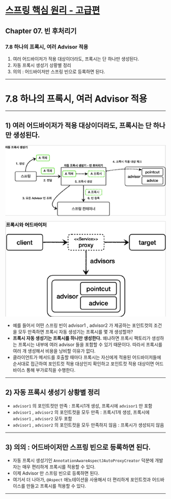 # <a href = "../README.md" target="_blank">스프링 핵심 원리 - 고급편</a>
## Chapter 07. 빈 후처리기
### 7.8 하나의 프록시, 여러 Advisor 적용
1) 여러 어드바이저가 적용 대상이더라도, 프록시는 단 하나만 생성된다.
2) 자동 프록시 생성기 상황별 정리
3) 의의 : 어드바이저만 스프링 빈으로 등록하면 된다.

---

# 7.8 하나의 프록시, 여러 Advisor 적용

---

## 1) 여러 어드바이저가 적용 대상이더라도, 프록시는 단 하나만 생성된다.
![auto-proxy-creator](img/auto-proxy-creator.png)

![proxy_and_advisors](img/proxy_and_advisors.png)

- 예를 들어서 어떤 스프링 빈이 advisor1 , advisor2 가 제공하는 포인트컷의 조건을 모두 만족하면
프록시 자동 생성기는 프록시를 몇 개 생성할까?
- **프록시 자동 생성기는 프록시를 하나만 생성한다.** 왜냐하면 프록시 팩토리가 생성하는 프록시는 내부에
여러 advisor 들을 포함할 수 있기 때문이다. 따라서 프록시를 여러 개 생성해서 비용을 낭비할 이유가
없다.
- 클라이언트가 메서드를 호출할 때마다 프록시는 자신에게 적용된 어드바이저들에 순서대로 접근하여 포인트컷 적용 대상인지 확인하고
포인트컷 적용 대상이면 어드바이스 통해 부가로직을 수행한다.

---

## 2) 자동 프록시 생성기 상황별 정리
- `advisor1` 의 포인트컷만 만족 : 프록시1개 생성, 프록시에 `advisor1` 만 포함
- `advisor1` , `advisor2` 의 포인트컷을 모두 만족 : 프록시1개 생성, 프록시에 `advisor1` , `advisor2`
모두 포함
- `advisor1` , `advisor2` 의 포인트컷을 모두 만족하지 않음 : 프록시가 생성되지 않음

---

## 3) 의의 : 어드바이저만 스프링 빈으로 등록하면 된다.
- 자동 프록시 생성기인 `AnnotationAwareAspectJAutoProxyCreator` 덕분에 개발자는 매우 편리하게
프록시를 적용할 수 있다.
- 이제 Advisor 만 스프링 빈으로 등록하면 된다.
- 여기서 더 나아가, `@Aspect` 애노테이션을 사용해서 더 편리하게 포인트컷과 어드바이스를 만들고 프록시를
적용할 수 있다.

---
